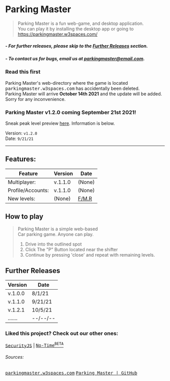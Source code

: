 # Parking Master
> Parking Master is a fun web-game, and desktop application.<br>
> You can play it by installing the desktop app or going to<br>
> https://parkingmaster.w3spaces.com/
##### - For further releases, please skip to the <a href="#further-releases">Further Releases</a> section.
##### - To contact us for bugs, email us at <a href="mailto:parkingmaster@email.com">parkingmaster@email.com</a>.
### Read this first
Parking Master's web-directory where the game is located <kbd>parkingmaster.w3spaces.com</kbd> has accidentally been deleted.<br>
Parking Master will arrive **October 14th 2021** and the update will be added. Sorry for any inconvenience.
<!--## Parking Master desktop app released!
An all-new parking master desktop application.<br>
You can follow instructions below to install it.<br>
## ➖ Installing it
&#707; Windows 10 via <a href='https://www.npmjs.com/'>NPM:</a>
```
$ npm install Parking-Master
```
## ➖ Launch the application
```
$ cd Parking-Master
$ npm start
```-->
### Parking Master v1.2.0 coming September 21st 2021!
Sneak peak level preview [here](https://parking-master.github.io/Parking-Master/dist/preview.htm). Information is below.

Version: `v1.2.0`<br>
Date: `9/21/21`<hr>


## Features:
| Feature | Version | Date |
| --------------| ------------- | ------------- |
| Multiplayer:  | v.1.1.0 | (None) |
| Profile/Accounts:  | v.1.1.0 | (None) |
| New levels:  | (None) | [F/M.R](learn-more.html#fmr-1) |

## How to play
> Parking Master is a simple web-based<br>
> Car parking game. Anyone can play.
> 
> 1. Drive into the outlined spot
> 2. Click The "P" Button located near the shifter
> 3. Continue by pressing 'close' and repeat with remaining levels.

## Further Releases
| Version | Date |
| ------- | ---- |
| v.1.0.0 | 8/1/21 |
| v.1.1.0 | 9/21/21 |
| v.1.2.1 | 10/5/21 |
| ....... | --/--/-- |<hr>

### Liked this project? Check out our other ones:<br>
<kbd><a href="https://github.com/Parking-Master/Security.js">SecurityJS</a></kbd> | <kbd><a href="https://github.com/Parking-Master/No-Time">No-Time<sup>BETA</sup></a></kbd><br>
###### Sources:
<kbd><a href='https://parkingmaster.w3spaces.com/'>parkingmaster.w3spaces.com</a></kbd> <kbd><a href='index.html'>Parking Master | GitHub</a></kbd>

